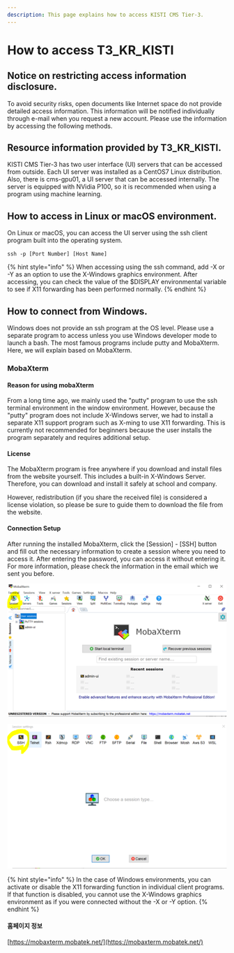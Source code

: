 ```yaml
---
description: This page explains how to access KISTI CMS Tier-3.
---
```


# How to access T3\_KR\_KISTI

## Notice on restricting access information disclosure.

To avoid security risks, open documents like Internet space do not provide detailed access information. This information will be notified individually through e-mail when you request a new account. Please use the information by accessing the following methods.&#x20;

## Resource information provided by T3\_KR\_KISTI.

KISTI CMS Tier-3 has two user interface (UI) servers that can be accessed from outside. Each UI server was installed as a CentOS7 Linux distribution. Also, there is cms-gpu01, a UI server that can be accessed internally. The server is equipped with NVidia P100, so it is recommended when using a program using machine learning.

## How to access in Linux or macOS environment.

On Linux or macOS, you can access the UI server using the ssh client program built into the operating system.

```
ssh -p [Port Number] [Host Name]
```

{% hint style="info" %}
When accessing using the ssh command, add -X or -Y as an option to use the X-Windows graphics environment. After accessing, you can check the value of the $DISPLAY environmental variable to see if X11 forwarding has been performed normally.
{% endhint %}

## How to connect from Windows.

Windows does not provide an ssh program at the OS level. Please use a separate program to access unless you use Windows developer mode to launch a bash. The most famous programs include putty and MobaXterm. Here, we will explain based on MobaXterm.

### MobaXterm

#### Reason for using mobaXterm

From a long time ago, we mainly used the "putty" program to use the ssh terminal environment in the window environment. However, because the "putty" program does not include X-Windows server, we had to install a separate X11 support program such as X-ming to use X11 forwarding. This is currently not recommended for beginners because the user installs the program separately and requires additional setup.

#### License&#x20;

The MobaXterm program is free anywhere if you download and install files from the website yourself. This includes a built-in X-Windows Server. Therefore, you can download and install it safely at school and company.&#x20;

However, redistribution (if you share the received file) is considered a license violation, so please be sure to guide them to download the file from the website.

#### Connection Setup

After running the installed MobaXterm, click the \[Session] - \[SSH] button and fill out the necessary information to create a session where you need to access it. After entering the password, you can access it without entering it. For more information, please check the information in the email which we sent you before.

![Fig1. Click a \[Session\] button](.gitbook/assets/mobaxterm_01.PNG)

![Fig2. Click a \[SSH\] button](<.gitbook/assets/mobaxterm_02 (1).PNG>)

{% hint style="info" %}
In the case of Windows environments, you can activate or disable the X11 forwarding function in individual client programs. If that function is disabled, you cannot use the X-Windows graphics environment as if you were connected without the -X or -Y option.
{% endhint %}

#### 홈페이지 정보&#x20;

[https://mobaxterm.mobatek.net/](https://mobaxterm.mobatek.net/)
